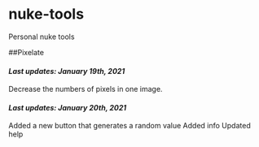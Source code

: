 # nuke-tools
Personal nuke tools

##Pixelate
#### *Last updates: January 19th, 2021*
Decrease the numbers of pixels in one image.

#### *Last updates: January 20th, 2021*
Added a new button that generates a random value
Added info
Updated help
